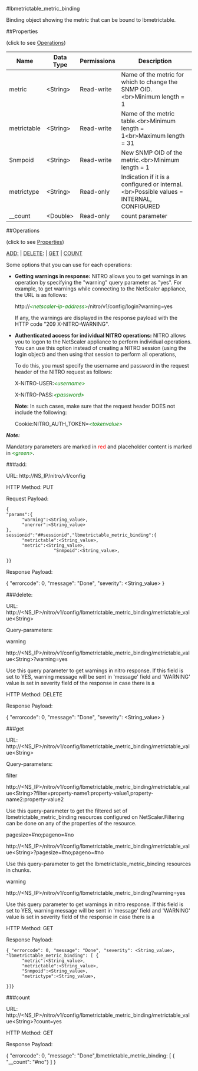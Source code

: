 #lbmetrictable_metric_binding

Binding object showing the metric that can be bound to lbmetrictable.


##Properties 
<span>(click to see [Operations](#operations))</span>


<table><thead><tr><th>Name</th><th> Data Type</th><th> Permissions</th><th>Description</th></tr></thead><tbody><tr><td>metric</td><td>&lt;String></td><td>Read-write</td><td>Name of the metric for which to change the SNMP OID.&lt;br>Minimum length = 1</td><tr><tr><td>metrictable</td><td>&lt;String></td><td>Read-write</td><td>Name of the metric table.&lt;br>Minimum length = 1&lt;br>Maximum length = 31</td><tr><tr><td>Snmpoid</td><td>&lt;String></td><td>Read-write</td><td>New SNMP OID of the metric.&lt;br>Minimum length = 1</td><tr><tr><td>metrictype</td><td>&lt;String></td><td>Read-only</td><td>Indication if it is a configured or internal.&lt;br>Possible values = INTERNAL, CONFIGURED</td><tr><tr><td>__count</td><td>&lt;Double></td><td>Read-only</td><td>count parameter</td><tr></tbody></table>
##Operations 
<span>(click to see [Properties](#properties))</span>


[ADD:](#add:) | [DELETE:](#delete:) | [GET](#get) | [COUNT](#count)


Some options that you can use for each operations:
<ul><li><p><b>Getting warnings in response:</b> NITRO allows you to get warnings in an operation by specifying the "warning" query parameter as "yes". For example, to get warnings while connecting to the NetScaler appliance, the URL is as follows:</p><p>http://<span style="color:green;font-style:italic;">&lt;netscaler-ip-address&gt;</span>/nitro/v1/config/login?warning=yes</p><p>If any, the warnings are displayed in the response payload with the HTTP code "209 X-NITRO-WARNING".</p></li><li><p><b>Authenticated access for individual NITRO operations:</b> NITRO allows you to logon to the NetScaler appliance to perform individual operations. You can use this option instead of creating a NITRO session (using the login object) and then using that session to perform all operations,</p><p>To do this, you must specify the username and password in the request header of the NITRO request as follows:</p><p>X-NITRO-USER:<span style="color:green;font-style:italic;">&lt;username&gt;</span></p><p>X-NITRO-PASS:<span style="color:green;font-style:italic;">&lt;password&gt;</span></p><p><b>Note:</b> In such cases, make sure that the request header DOES not include the following:</p><p>Cookie:NITRO_AUTH_TOKEN=<span style="color:green;font-style:italic;">&lt;tokenvalue&gt;</span></p></li></ul>



***Note:*** 
Mandatory parameters are marked in <span style="color:#FF0000;">red</span> and placeholder content is marked in <span style="color:green;font-style:italic">&lt;green&gt;</span>.

###add:



URL: http://NS_IP/nitro/v1/config
HTTP Method: PUT
Request Payload: ```{"params":{      "warning":<String_value>,      "onerror":<String_value>},sessionid":"##sessionid","lbmetrictable_metric_binding":{      "metrictable":<String_value>,      "metric":<String_value>,                  "Snmpoid":<String_value>,}}```
Response Payload: 
{ "errorcode": 0, "message": "Done", "severity": <String_value> }


###delete:



URL: http://&lt;NS_IP&gt;/nitro/v1/config/lbmetrictable_metric_binding/metrictable_value&lt;String&gt;
Query-parameters:
warning
http://&lt;NS_IP&gt;/nitro/v1/config/lbmetrictable_metric_binding/metrictable_value&lt;String&gt;?warning=yes
Use this query parameter to get warnings in nitro response. If this field is set to YES, warning message will be sent in 'message' field and 'WARNING' value is set in severity field of the response in case there is a



HTTP Method: DELETE
Response Payload: 
{ "errorcode": 0, "message": "Done", "severity": <String_value> }


###get



URL: http://&lt;NS_IP&gt;/nitro/v1/config/lbmetrictable_metric_binding/metrictable_value&lt;String&gt;
Query-parameters:
filter
http://&lt;NS_IP&gt;/nitro/v1/config/lbmetrictable_metric_binding/metrictable_value&lt;String&gt;?filter=property-name1:property-value1,property-name2:property-value2
Use this query-parameter to get the filtered set of lbmetrictable_metric_binding resources configured on NetScaler.Filtering can be done on any of the properties of the resource.


pagesize=#no;pageno=#no
http://&lt;NS_IP&gt;/nitro/v1/config/lbmetrictable_metric_binding/metrictable_value&lt;String&gt;?pagesize=#no;pageno=#no
Use this query-parameter to get the lbmetrictable_metric_binding resources in chunks.


warning
http://&lt;NS_IP&gt;/nitro/v1/config/lbmetrictable_metric_binding?warning=yes
Use this query parameter to get warnings in nitro response. If this field is set to YES, warning message will be sent in 'message' field and 'WARNING' value is set in severity field of the response in case there is a



HTTP Method: GET
Response Payload: ```{ "errorcode": 0, "message": "Done", "severity": <String_value>, "lbmetrictable_metric_binding": [ {      "metric":<String_value>,      "metrictable":<String_value>,      "Snmpoid":<String_value>,      "metrictype":<String_value>,}]}```



###count



URL: http://&lt;NS_IP&gt;/nitro/v1/config/lbmetrictable_metric_binding/metrictable_value&lt;String&gt;?count=yes
HTTP Method: GET
Response Payload: 
{ "errorcode": 0, "message": "Done",lbmetrictable_metric_binding: [ { "__count": "#no"} ] }


